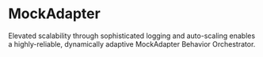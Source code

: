 # MockAdapter
Elevated scalability through sophisticated logging and auto-scaling enables a highly-reliable, dynamically adaptive MockAdapter Behavior Orchestrator.
